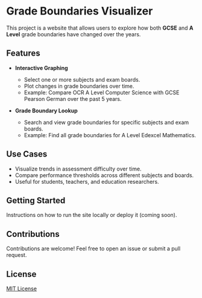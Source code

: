 # Grade Boundaries Visualizer

This project is a website that allows users to explore how both **GCSE** and **A Level** grade boundaries have changed over the years.

## Features

* **Interactive Graphing**

  * Select one or more subjects and exam boards.
  * Plot changes in grade boundaries over time.
  * Example: Compare OCR A Level Computer Science with GCSE Pearson German over the past 5 years.

* **Grade Boundary Lookup**

  * Search and view grade boundaries for specific subjects and exam boards.
  * Example: Find all grade boundaries for A Level Edexcel Mathematics.

## Use Cases

* Visualize trends in assessment difficulty over time.
* Compare performance thresholds across different subjects and boards.
* Useful for students, teachers, and education researchers.

## Getting Started

Instructions on how to run the site locally or deploy it (coming soon).

## Contributions

Contributions are welcome! Feel free to open an issue or submit a pull request.

## License

[MIT License](LICENSE)
